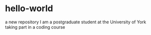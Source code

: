# hello-world
a new repository 
I am a postgraduate student at the University of York taking part in a coding course 
